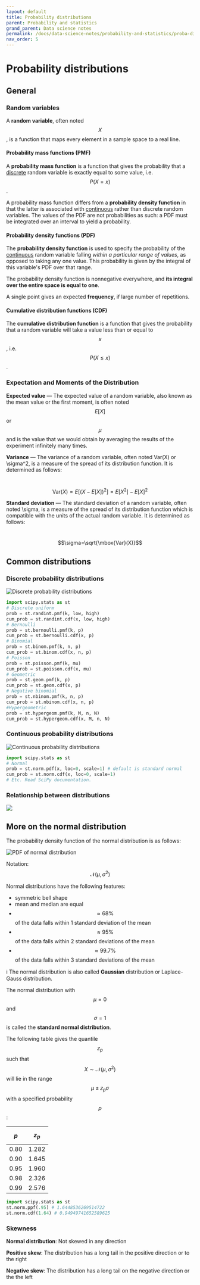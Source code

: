 ```yaml
---
layout: default
title: Probability distributions
parent: Probability and statistics
grand_parent: Data science notes
permalink: /docs/data-science-notes/probability-and-statistics/proba-distrib/
nav_order: 5
---
```


# Probability distributions

## General

### Random variables

A **random variable**, often noted $$X$$, is a function that maps every element in a sample space to a real line.

#### Probability mass functions (PMF)

A **probability mass function** is a function that gives the probability that a <u>discrete</u> random variable is exactly equal to some value, i.e. $$P(X=x)$$.

A probability mass function differs from a **probability density function** in that the latter is associated with <u>continuous</u> rather than discrete random variables. The values of the PDF are not probabilities as such: a PDF must be integrated over an interval to yield a probability.

#### Probability density functions (PDF)

The **probability density function** is used to specify the probability of the <u>continuous</u> random variable falling *within a particular range of values*, as opposed to taking any one value. This probability is given by the integral of this variable's PDF over that range.

The probability density function is nonnegative everywhere, and **its integral over the entire space is equal to one**.

A single point gives an expected **frequency**, if large number of repetitions.

#### Cumulative distribution functions (CDF)

The **cumulative distribution function** is a function that gives the probability that a random variable will take a value less than or equal to $$x$$, i.e. $$P(X \leq x)$$.

### Expectation and Moments of the Distribution

**Expected value** ― The expected value of a random variable, also known as the mean value or the first moment, is often noted $$E[X]​$$ or $$\mu​$$ and is the value that we would obtain by averaging the results of the experiment infinitely many times.

**Variance** ― The variance of a random variable, often noted Var(X) or \sigma^2, is a measure of the spread of its distribution function. It is determined as follows:

​	$$\mbox{Var}(X)=E[(X-E[X])^2]=E[X^2]-E[X]^2​$$

**Standard deviation** ― The standard deviation of a random variable, often noted \sigma, is a measure of the spread of its distribution function which is compatible with the units of the actual random variable. It is determined as follows:

​	$$\sigma=\sqrt{\mbox{Var}(X)}$$

## Common distributions

### Discrete probability distributions

![Discrete probability distributions](../../../assets/images/discrete_proba.jpg)

```python
import scipy.stats as st
# Discrete uniform
prob = st.randint.pmf(k, low, high)
cum_prob = st.randint.cdf(x, low, high)
# Bernoulli
prob = st.bernoulli.pmf(k, p)
cum_prob = st.bernoulli.cdf(x, p)
# Binomial
prob = st.binom.pmf(k, n, p)
cum_prob = st.binom.cdf(x, n, p)
# Poisson
prob = st.poisson.pmf(k, mu)
cum_prob = st.poisson.cdf(x, mu)
# Geometric
prob = st.geom.pmf(k, p)
cum_prob = st.geom.cdf(x, p)
# Negative binomial
prob = st.nbinom.pmf(k, n, p)
cum_prob = st.nbinom.cdf(x, n, p)
#Hypergeometric
prob = st.hypergeom.pmf(k, M, n, N)
cum_prob = st.hypergeom.cdf(x, M, n, N)
```

### Continuous probability distributions

![Continuous probability distributions](../../../assets/images/continuous_proba.jpg)

```python
import scipy.stats as st
# Normal
prob = st.norm.pdf(x, loc=0, scale=1) # default is standard normal
cum_prob = st.norm.cdf(x, loc=0, scale=1)
# Etc. Read SciPy documentation.
```

### Relationship between distributions

![](../../../assets/images/rel_dist.PNG)

## More on the normal distribution

The probability density function of the normal distribution is as follows:

![PDF of normal distribution](../../../assets/images/normal_dist.PNG)

Notation: $${\mathcal {N}}(\mu ,\sigma ^{2})$$

Normal distributions have the following features:

- symmetric bell shape
- mean and median are equal
- $$\approx68\%$$ of the data falls within 1 standard deviation of the mean
- $$\approx95\%$$ of the data falls within 2 standard deviations of the mean
- $$\approx99.7\%$$ of the data falls within 3 standard deviations of the mean

:information_source: The normal distribution is also called **Gaussian** distribution or Laplace-Gauss distribution.

The normal distribution with $$\mu = 0$$ and $$\sigma = 1$$ is called the **standard normal distribution**.

The following table gives the quantile $$z_p$$ such that $${\displaystyle X\sim {\mathcal {N}}(\mu ,\sigma ^{2})}$$ will lie in the range $$\displaystyle \mu \pm z_{p}\sigma$$ with a specified probability $$p$$:

| $$p$$  | $$z_p$$ |
| :--: | :---: |
| 0.80 | 1.282 |
| 0.90 | 1.645 |
| 0.95 | 1.960 |
| 0.98 | 2.326 |
| 0.99 | 2.576 |

```python
import scipy.stats as st
st.norm.ppf(.95) # 1.6448536269514722
st.norm.cdf(1.64) # 0.94949741652589625
```

### Skewness

**Normal distribution**: Not skewed in any direction

**Positive skew**: The distribution has a long tail in the positive direction or to the right

**Negative skew**: The distribution has a long tail on the negative direction or the the left